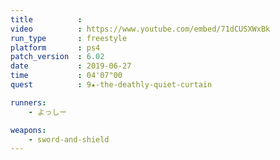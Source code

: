 ```yaml
---
title          :
video          : https://www.youtube.com/embed/71dCUSXWxBk
run_type       : freestyle
platform       : ps4
patch_version  : 6.02
date           : 2019-06-27
time           : 04'07"00
quest          : 9★-the-deathly-quiet-curtain

runners:
    - よっしー

weapons:
    - sword-and-shield
---
```

